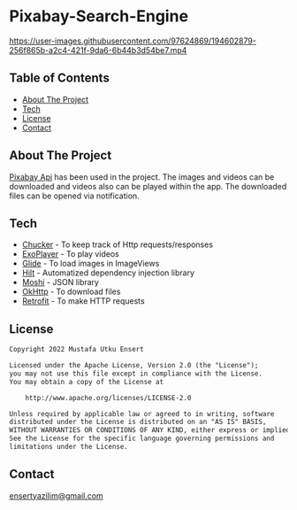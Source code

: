 # Pixabay-Search-Engine

https://user-images.githubusercontent.com/97624869/194602879-256f865b-a2c4-421f-9da6-6b44b3d54be7.mp4


## Table of Contents
* [About The Project](#about-the-project)
* [Tech](#tech)
* [License](#license)
* [Contact](#contact)


## About The Project
[Pixabay Api](https://pixabay.com/api/docs/) has been used in the project. The images and videos can be downloaded and videos also can be played within the app. The downloaded files can be opened via notification.


## Tech
* [Chucker](https://github.com/ChuckerTeam/chucker) - To keep track of Http requests/responses
* [ExoPlayer](https://exoplayer.dev/) - To play videos
* [Glide](https://github.com/bumptech/glide) - To load images in ImageViews
* [Hilt](https://developer.android.com/training/dependency-injection/hilt-android) - Automatized dependency injection library
* [Moshi](https://github.com/square/moshi/) - JSON library
* [OkHttp](https://square.github.io/okhttp/) - To download files
* [Retrofit](https://square.github.io/retrofit/) - To make HTTP requests


## License
```xml
Copyright 2022 Mustafa Utku Ensert

Licensed under the Apache License, Version 2.0 (the "License");
you may not use this file except in compliance with the License.
You may obtain a copy of the License at

    http://www.apache.org/licenses/LICENSE-2.0

Unless required by applicable law or agreed to in writing, software
distributed under the License is distributed on an "AS IS" BASIS,
WITHOUT WARRANTIES OR CONDITIONS OF ANY KIND, either express or implied.
See the License for the specific language governing permissions and
limitations under the License.
```


## Contact
[ensertyazilim@gmail.com](#)
